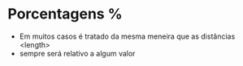 # Porcentagens %

* Em muitos casos é tratado da mesma meneira que as distâncias &lt;length>
* sempre será relativo a algum valor